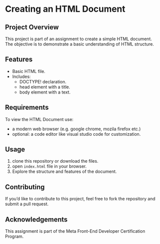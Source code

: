 # Creating an HTML Document
## Project Overview
This project is part 
of an assignment to create a simple HTML document. 
The objective is to demonstrate a basic understanding of HTML structure.

## Features
* Basic HTML file.
* Includes:
  * DOCTYPE! declaration.
  * head element with a title. 
  * body element with a text.

## Requirements
To view the HTML Document use:
* a modern web browser (e.g. google chrome, mozila firefox etc.)
* optional: a code editor like visual studio code for customization.

## Usage
1. clone this repository or download the files.
2. open `index.html` file in your browser.
3. Explore the structure and features of the document.

## Contributing
If you’d like to contribute to this project, feel free to fork the repository and submit a pull request.

## Acknowledgements
This assignment is part of the Meta Front-End Developer Certification Program.